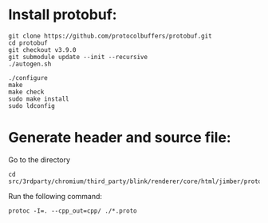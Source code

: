 # Install protobuf:

```
git clone https://github.com/protocolbuffers/protobuf.git
cd protobuf
git checkout v3.9.0
git submodule update --init --recursive
./autogen.sh

./configure
make
make check
sudo make install
sudo ldconfig
```

# Generate header and source file:

Go to the directory 
```
cd src/3rdparty/chromium/third_party/blink/renderer/core/html/jimber/protobuf
```

Run the following command:
```
protoc -I=. --cpp_out=cpp/ ./*.proto
```
